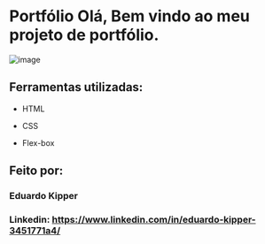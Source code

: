 # Portfólio Olá, Bem vindo ao meu projeto de portfólio.

![image](https://user-images.githubusercontent.com/67551638/235227999-a7804a1b-6356-4c84-8b8e-1c6bf02029d5.png)

## Ferramentas utilizadas:

* HTML

* CSS

* Flex-box

## Feito por:

### Eduardo Kipper

### Linkedin: https://www.linkedin.com/in/eduardo-kipper-3451771a4/
